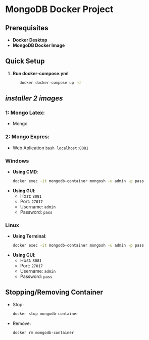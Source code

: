 
# MongoDB Docker Project

## Prerequisites

- **Docker Desktop**
- **MongoDB Docker Image**

## Quick Setup

1. **Run docker-compose.yml**
   ```bash
      docker docker-compose up -d
   ```

## *installer 2 images*

### 1: Mongo Latex:
   * Mongo

### 2: Mongo Expres:
   * Web Aplication
    ```bash
   localhost:8081 ```
  

### Windows

- **Using CMD**:
  ```bash
  docker exec -it mongodb-container mongosh -u admin -p pass
  ```
- **Using GUI**:
  - Host: `8081`
  - Port: `27017`
  - Username: `admin`
  - Password: `pass`

### Linux

- **Using Terminal**:
  ```bash
  docker exec -it mongodb-container mongosh -u admin -p pass
  ```
- **Using GUI**:
  - Host: `8081` 
  - Port: `27017`
  - Username: `admin`
  - Password: `pass`

## Stopping/Removing Container

- Stop:
  ```bash
  docker stop mongodb-container
  ```
- Remove:
  ```bash
  docker rm mongodb-container
  ```
